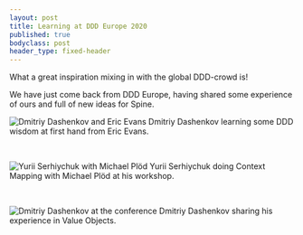 ```yaml
---
layout: post
title: Learning at DDD Europe 2020 
published: true
bodyclass: post
header_type: fixed-header
---
```


What a great inspiration mixing in with the global DDD-crowd is!
 
We have just come back from DDD Europe, having shared some experience of ours and full 
of new ideas for Spine.
<!--more-->

![Dmitriy Dashenkov and Eric Evans]({{site.baseurl}}/img/posts/learning-at-ddd-europe-2020/dmitry-and-eric-evans.jpeg)
Dmitriy Dashenkov learning some DDD wisdom at first hand from Eric Evans.

<br>

![Yurii Serhiychuk with Michael Plöd]({{site.baseurl}}/img/posts/learning-at-ddd-europe-2020/yurii-doing-context-mapping.jpeg)
Yurii Serhiychuk doing Context Mapping with Michael Plöd at his workshop.

<br>

![Dmitriy Dashenkov at the conference]({{site.baseurl}}/img/posts/learning-at-ddd-europe-2020/dmitry-conference.jpeg)
Dmitriy Dashenkov sharing his experience in Value Objects.
